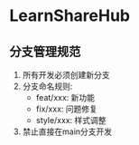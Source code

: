 # LearnShareHub

## 分支管理规范

1. 所有开发必须创建新分支
2. 分支命名规则:
   - feat/xxx: 新功能
   - fix/xxx: 问题修复
   - style/xxx: 样式调整
3. 禁止直接在main分支开发
